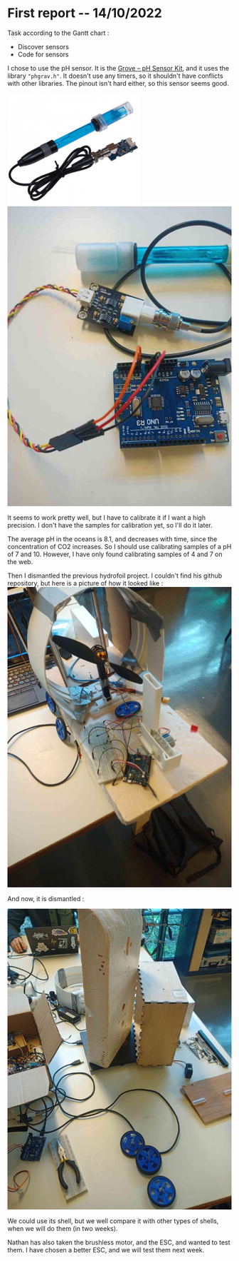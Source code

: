 First report -- 14/10/2022
=========================

Task according to the Gantt chart :

* Discover sensors
* Code for sensors

I chose to use the pH sensor.
It is the [Grove – pH Sensor Kit](https://www.seeedstudio.com/blog/2020/05/14/measuring-ph-with-an-arduino-and-ph-sensor-arduino-tutorial/), and it uses the library `"phgrav.h"`.
It doesn't use any timers, so it shouldn't have conflicts with other libraries.
The pinout isn't hard either, so this sensor seems good.

![image_phmeter](images_and_videos_for_reports/ph_meter.png)
![image_pinout](images_and_videos_for_reports/photo_pinning.jpg)

It seems to work pretty well, but I have to calibrate it if I want a high precision. I don't have the samples for calibration yet, so I'll do it later.

The average pH in the oceans is 8.1, and decreases with time, since the concentration of CO2 increases.
So I should use calibrating samples of a pH of 7 and 10.
However, I have only found calibrating samples of 4 and 7 on the web.

Then I dismantled the previous hydrofoil project. I couldn't find his github repository, but here is a picture of how it looked like :
![image_before](images_and_videos_for_reports/photo_hydrofoil_before.jpg)

And now, it is dismantled :

![image_after](images_and_videos_for_reports/photo_hydrofoil_after.jpg)

We could use its shell, but we well compare it with other types of shells, when we will do them (in two weeks).

Nathan has also taken the brushless motor, and the ESC, and wanted to test them.
I have chosen a better ESC, and we will test them next week.
